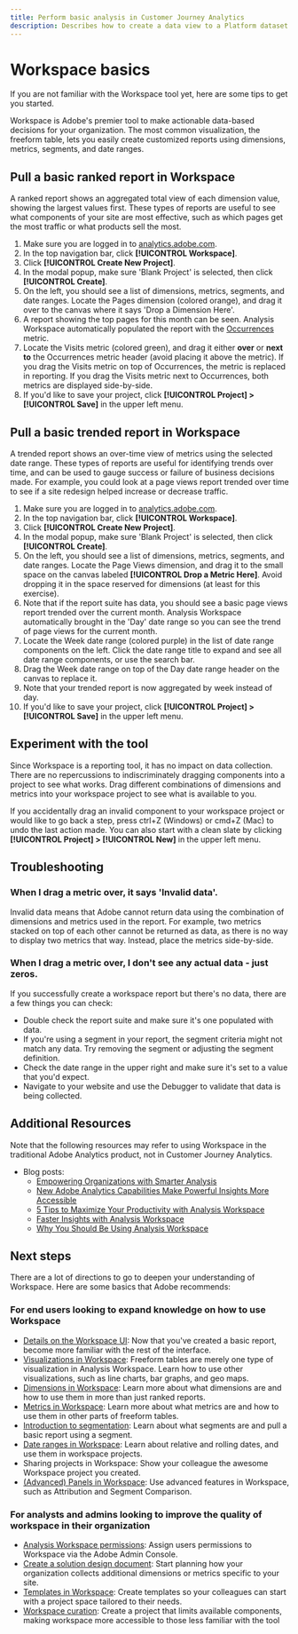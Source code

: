 ```yaml
---
title: Perform basic analysis in Customer Journey Analytics
description: Describes how to create a data view to a Platform dataset in Customer Journey Analytics (CJA)
---
```


# Workspace basics

If you are not familiar with the Workspace tool yet, here are some tips to get you started.

Workspace is Adobe's premier tool to make actionable data-based decisions for your organization. The most common visualization, the freeform table, lets you easily create customized reports using dimensions, metrics, segments, and date ranges.

## Pull a basic ranked report in Workspace

A ranked report shows an aggregated total view of each dimension value, showing the largest values first. These types of reports are useful to see what components of your site are most effective, such as which pages get the most traffic or what products sell the most.

1. Make sure you are logged in to [analytics.adobe.com](https://analytics.adobe.com).
1. In the top navigation bar, click **[!UICONTROL Workspace]**.
1. Click **[!UICONTROL Create New Project]**.
1. In the modal popup, make sure 'Blank Project' is selected, then click **[!UICONTROL Create]**.
1. On the left, you should see a list of dimensions, metrics, segments, and date ranges. Locate the Pages dimension (colored orange), and drag it over to the canvas where it says 'Drop a Dimension Here'.
1. A report showing the top pages for this month can be seen. Analysis Workspace automatically populated the report with the [Occurrences](https://docs.adobe.com/content/help/en/analytics/components/variables/metrics/metrics-occurrences.html) metric.
1. Locate the Visits metric (colored green), and drag it either **over** or **next to** the Occurrences metric header (avoid placing it above the metric). If you drag the Visits metric on top of Occurrences, the metric is replaced in reporting. If you drag the Visits metric next to Occurrences, both metrics are displayed side-by-side.
1. If you'd like to save your project, click **[!UICONTROL Project] > [!UICONTROL Save]** in the upper left menu.

## Pull a basic trended report in Workspace

A trended report shows an over-time view of metrics using the selected date range. These types of reports are useful for identifying trends over time, and can be used to gauge success or failure of business decisions made. For example, you could look at a page views report trended over time to see if a site redesign helped increase or decrease traffic.

1. Make sure you are logged in to [analytics.adobe.com](https://analytics.adobe.com).
3. In the top navigation bar, click **[!UICONTROL Workspace]**.
4. Click **[!UICONTROL Create New Project]**.
5. In the modal popup, make sure 'Blank Project' is selected, then click **[!UICONTROL Create]**.
6. On the left, you should see a list of dimensions, metrics, segments, and date ranges. Locate the Page Views dimension, and drag it to the small space on the canvas labeled **[!UICONTROL Drop a Metric Here]**. Avoid dropping it in the space reserved for dimensions (at least for this exercise).
7. Note that if the report suite has data, you should see a basic page views report trended over the current month. Analysis Workspace automatically brought in the 'Day' date range so you can see the trend of page views for the current month.
8. Locate the Week date range (colored purple) in the list of date range components on the left. Click the date range title to expand and see all date range components, or use the search bar.
9. Drag the Week date range on top of the Day date range header on the canvas to replace it.
10. Note that your trended report is now aggregated by week instead of day.
11. If you'd like to save your project, click **[!UICONTROL Project] > [!UICONTROL Save]** in the upper left menu.

## Experiment with the tool

Since Workspace is a reporting tool, it has no impact on data collection. There are no repercussions to indiscriminately dragging components into a project to see what works. Drag different combinations of dimensions and metrics into your workspace project to see what is available to you.

If you accidentally drag an invalid component to your workspace project or would like to go back a step, press ctrl+Z (Windows) or cmd+Z (Mac) to undo the last action made. You can also start with a clean slate by clicking **[!UICONTROL Project] > [!UICONTROL New]** in the upper left menu.

## Troubleshooting

### When I drag a metric over, it says 'Invalid data'.

Invalid data means that Adobe cannot return data using the combination of dimensions and metrics used in the report. For example, two metrics stacked on top of each other cannot be returned as data, as there is no way to display two metrics that way. Instead, place the metrics side-by-side.

### When I drag a metric over, I don't see any actual data - just zeros.

If you successfully create a workspace report but there's no data, there are a few things you can check:

* Double check the report suite and make sure it's one populated with data.
* If you're using a segment in your report, the segment criteria might not match any data. Try removing the segment or adjusting the segment definition.
* Check the date range in the upper right and make sure it's set to a value that you'd expect.
* Navigate to your website and use the Debugger to validate that data is being collected.

## Additional Resources

Note that the following resources may refer to using Workspace in the traditional Adobe Analytics product, not in Customer Journey Analytics.

* Blog posts:
  * [Empowering Organizations with Smarter Analysis](https://blogs.adobe.com/digitalmarketing/analytics/adobe-analytics-fall-2016-release-empowering-organizations-smarter-analysis/)
  * [New Adobe Analytics Capabilities Make Powerful Insights More Accessible](https://blogs.adobe.com/digitalmarketing/analytics/new-adobe-analytics-capabilities-make-powerful-insights-accessible/)
  * [5 Tips to Maximize Your Productivity with Analysis Workspace](https://blogs.adobe.com/digitalmarketing/analytics/5-tips-maximize-productivity-analysis-workspace/)
  * [Faster Insights with Analysis Workspace](https://blogs.adobe.com/digitalmarketing/analytics/faster-insights-with-the-analysis-workspace/)
  * [Why You Should Be Using Analysis Workspace](https://blogs.adobe.com/digitalmarketing/analytics/why-you-should-be-using-analysis-workspace-in-adobe-analytics/)

## Next steps

There are a lot of directions to go to deepen your understanding of Workspace. Here are some basics that Adobe recommends:

### For end users looking to expand knowledge on how to use Workspace

* [Details on the Workspace UI](https://docs.adobe.com/content/help/en/analytics/analyze/analysis-workspace/build-workspace-project/t-freeform-project.html): Now that you've created a basic report, become more familiar with the rest of the interface.
* [Visualizations in Workspace](https://docs.adobe.com/content/help/en/analytics/analyze/analysis-workspace/visualizations/freeform-analysis-visualizations.html): Freeform tables are merely one type of visualization in Analysis Workspace. Learn how to use other visualizations, such as line charts, bar graphs, and geo maps.
* [Dimensions in Workspace](https://docs.adobe.com/content/help/en/analytics/analyze/analysis-workspace/components/dimensions/t-breakdown-fa.html): Learn more about what dimensions are and how to use them in more than just ranked reports.
* [Metrics in Workspace](https://docs.adobe.com/content/help/en/analytics/analyze/analysis-workspace/components/apply-create-metrics.html): Learn more about what metrics are and how to use them in other parts of freeform tables.
* [Introduction to segmentation](https://docs.adobe.com/content/help/en/analytics/analyze/analysis-workspace/components/t-freeform-project-segment.html): Learn about what segments are and pull a basic report using a segment.
* [Date ranges in Workspace](https://docs.adobe.com/content/help/en/analytics/analyze/analysis-workspace/components/calendar-date-ranges/calendar.html): Learn about relative and rolling dates, and use them in workspace projects.
* Sharing projects in Workspace: Show your colleague the awesome Workspace project you created.
* [(Advanced) Panels in Workspace](c-panels/panels.md): Use advanced features in Workspace, such as Attribution and Segment Comparison.

### For analysts and admins looking to improve the quality of workspace in their organization

* [Analysis Workspace permissions](https://marketing.adobe.com/resources/help/en_US/mcloud/admin_getting_started.html): Assign users permissions to Workspace via the Adobe Admin Console.
* [Create a solution design document](/help/implement/prepare/solution-design.md): Start planning how your organization collects additional dimensions or metrics specific to your site.
* [Templates in Workspace](/help/analyze/analysis-workspace/build-workspace-project/starter-projects.md): Create templates so your colleagues can start with a project space tailored to their needs.
* [Workspace curation](curate-share/curate.md): Create a project that limits available components, making workspace more accessible to those less familiar with the tool
